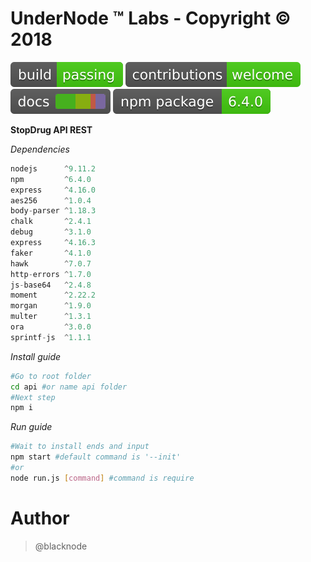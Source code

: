 # UnderNode &trade; Labs - Copyright &copy; 2018

![BUILD](./img/build.svg) ![CONTRIBUTE](./img/contribute.svg) ![NPM](./img/docs.svg) ![NPM](./img/npm.svg)

**StopDrug API REST**

*Dependencies*

```javascript
nodejs      ^9.11.2
npm         ^6.4.0
express     ^4.16.0
aes256      ^1.0.4
body-parser ^1.18.3
chalk       ^2.4.1
debug       ^3.1.0
express     ^4.16.3
faker       ^4.1.0
hawk        ^7.0.7
http-errors ^1.7.0
js-base64   ^2.4.8
moment      ^2.22.2
morgan      ^1.9.0
multer      ^1.3.1
ora         ^3.0.0
sprintf-js  ^1.1.1
```
*Install guide*

```bash
#Go to root folder
cd api #or name api folder
#Next step
npm i
```
_Run guide_

```bash
#Wait to install ends and input
npm start #default command is '--init'
#or
node run.js [command] #command is require
```

# Author

> @blacknode
